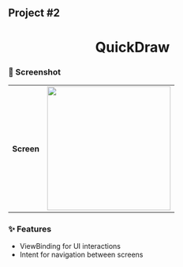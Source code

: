 ## Project #2

<div align="center">
  <h1>QuickDraw</h1>
</div>

### 📱 Screenshot
<table>
    <th> Screen</th>
    <td><img src="https://github.com/user-attachments/assets/385a2e48-2cdb-46a1-add2-e256d6ede47e" width="250"></td>
</table>

### ✨ Features
- ViewBinding for UI interactions  
- Intent for navigation between screens
